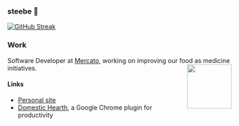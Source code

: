 ### steebe 🌮

[![GitHub Streak](http://github-readme-streak-stats.herokuapp.com?user=steebe&theme=dark&background=000000)](https://git.io/streak-stats)

### Work
Software Developer at [Mercato](https://mercato.com), working on improving our food as medicine initiatives.
<img align="right" width="100" height="100" src="https://github.com/steebe/steebe/assets/22264597/2b53bfc0-004c-440e-a898-8632ac3006ca"/>

#### Links
- [Personal site](https://steebe.dev)
- [Domestic Hearth](https://chromewebstore.google.com/detail/domestic-hearth/gkfinngilpdbfjmmgcnjikelebdldcik?hl=en), a Google Chrome plugin for productivity
